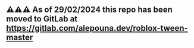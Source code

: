 ## ⚠️⚠️⚠️ As of 29/02/2024 this repo has been moved to GitLab at https://gitlab.com/alepouna.dev/roblox-tween-master
